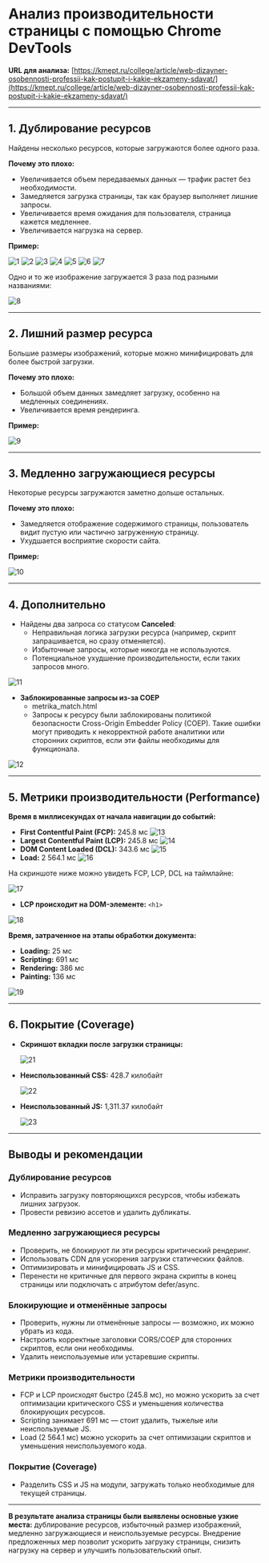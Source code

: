 # Анализ производительности страницы с помощью Chrome DevTools

**URL для анализа:** [https://kmept.ru/college/article/web-dizayner-osobennosti-professii-kak-postupit-i-kakie-ekzameny-sdavat/](https://kmept.ru/college/article/web-dizayner-osobennosti-professii-kak-postupit-i-kakie-ekzameny-sdavat/)

---

## 1. Дублирование ресурсов

Найдены несколько ресурсов, которые загружаются более одного раза.

**Почему это плохо:**

- Увеличивается объем передаваемых данных — трафик растет без необходимости.
- Замедляется загрузка страницы, так как браузер выполняет лишние запросы.
- Увеличивается время ожидания для пользователя, страница кажется медленнее.
- Увеличивается нагрузка на сервер.

**Пример:**

![1](img/1.png) ![2](img/2.png) ![3](img/3.png) ![4](img/4.png) ![5](img/5.png) ![6](img/6.png) ![7](img/7.png)

Одно и то же изображение загружается 3 раза под разными названиями:

![8](img/8.png)

---

## 2. Лишний размер ресурса

Большие размеры изображений, которые можно минифицировать для более быстрой загрузки.

**Почему это плохо:**

- Большой объем данных замедляет загрузку, особенно на медленных соединениях.
- Увеличивается время рендеринга.

**Пример:**

![9](img/9.png)

---

## 3. Медленно загружающиеся ресурсы

Некоторые ресурсы загружаются заметно дольше остальных.

**Почему это плохо:**

- Замедляется отображение содержимого страницы, пользователь видит пустую или частично загруженную страницу.
- Ухудшается восприятие скорости сайта.

**Пример:**

![10](img/10.png)

---

## 4. Дополнительно

- Найдены два запроса со статусом **Canceled**:
  - Неправильная логика загрузки ресурса (например, скрипт запрашивается, но сразу отменяется).
  - Избыточные запросы, которые никогда не используются.
  - Потенциальное ухудшение производительности, если таких запросов много.

![11](img/11.png)

- **Заблокированные запросы из-за COEP**
  - metrika_match.html
  - Запросы к ресурсу были заблокированы политикой безопасности Cross-Origin Embedder Policy (COEP). Такие ошибки могут приводить к некорректной работе аналитики или сторонних скриптов, если эти файлы необходимы для функционала.

![12](img/12.png)

---

## 5. Метрики производительности (Performance)

**Время в миллисекундах от начала навигации до событий:**

- **First Contentful Paint (FCP):** 245.8 мс ![13](img/13.png)
- **Largest Contentful Paint (LCP):** 245.8 мс ![14](img/14.png)
- **DOM Content Loaded (DCL):** 343.6 мс ![15](img/15.png)
- **Load:** 2 564.1 мс ![16](img/16.png)

На скриншоте ниже можно увидеть FCP, LCP, DCL на таймлайне:

![17](img/17.png)

- **LCP происходит на DOM-элементе:** `<h1>`

![18](img/18.png)

**Время, затраченное на этапы обработки документа:**

- **Loading:** 25 мс
- **Scripting:** 691 мс
- **Rendering:** 386 мс
- **Painting:** 136 мс

![19](img/19.png)

---

## 6. Покрытие (Coverage)

- **Скриншот вкладки после загрузки страницы:**

  ![21](img/21.png)

- **Неиспользованный CSS:** 428.7 килобайт

  ![22](img/22.png)

- **Неиспользованный JS:** 1,311.37 килобайт

  ![23](img/23.png)

---

## Выводы и рекомендации

### Дублирование ресурсов

- Исправить загрузку повторяющихся ресурсов, чтобы избежать лишних загрузок.
- Провести ревизию ассетов и удалить дубликаты.

### Медленно загружающиеся ресурсы

- Проверить, не блокируют ли эти ресурсы критический рендеринг.
- Использовать CDN для ускорения загрузки статических файлов.
- Оптимизировать и минифицировать JS и CSS.
- Перенести не критичные для первого экрана скрипты в конец страницы или подключать с атрибутом defer/async.

### Блокирующие и отменённые запросы

- Проверить, нужны ли отменённые запросы — возможно, их можно убрать из кода.
- Настроить корректные заголовки CORS/COEP для сторонних скриптов, если они необходимы.
- Удалить неиспользуемые или устаревшие скрипты.

### Метрики производительности

- FCP и LCP происходят быстро (245.8 мс), но можно ускорить за счет оптимизации критического CSS и уменьшения количества блокирующих ресурсов.
- Scripting занимает 691 мс — стоит удалить, тыжелые или неиспользуемые JS.
- Load (2 564.1 мс) можно ускорить за счет оптимизации скриптов и уменьшения неиспользуемого кода.

### Покрытие (Coverage)

- Разделить CSS и JS на модули, загружать только необходимые для текущей страницы.

---

**В результате анализа страницы были выявлены основные узкие места:** дублирование ресурсов, избыточный размер изображений, медленно загружающиеся и неиспользуемые ресурсы. Внедрение предложенных мер позволит ускорить загрузку страницы, снизить нагрузку на сервер и улучшить пользовательский опыт.
